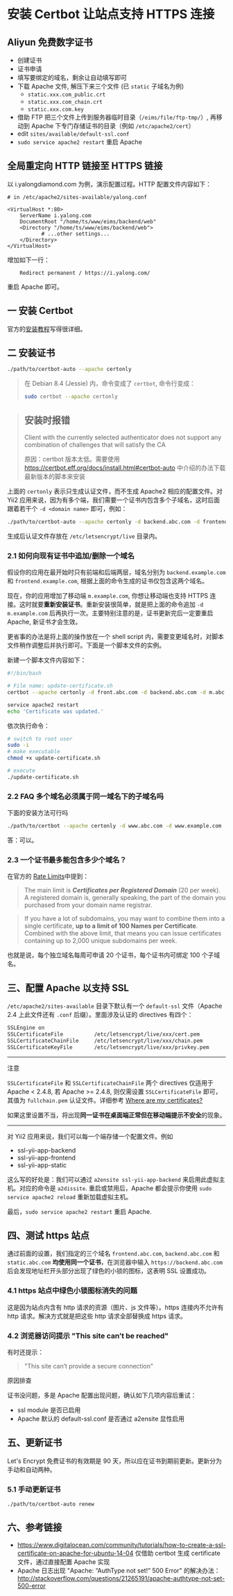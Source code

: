 # 安装 Certbot 让站点支持 HTTPS 连接

Aliyun 免费数字证书
---------------------------------------------------------------------------
- 创建证书
- 证书申请
- 填写要绑定的域名，剩余让自动填写即可
- 下载 Apache 文件, 解压下来三个文件 (已 `static` 子域名为例)
    - `static.xxx.com_public.crt`
    - `static.xxx.com_chain.crt`
    - `static.xxx.com.key`
- 借助 FTP 把三个文件上传到服务器临时目录（`/eims/file/ftp-tmp/`）, 再移动到 Apache 下专门存储证书的目录（例如 `/etc/apache2/cert`）
- edit `sites/available/default-ssl.conf`
- `sudo service apache2 restart` 重启 Apache

全局重定向 HTTP 链接至 HTTPS 链接
---------------------------------------------------------------------------
以 i.yalongdiamond.com 为例，演示配置过程。HTTP 配置文件内容如下：

```
# in /etc/apache2/sites-available/yalong.conf

<VirtualHost *:80>
    ServerName i.yalong.com
    DocumentRoot "/home/ts/www/eims/backend/web"
    <Directory "/home/ts/www/eims/backend/web">
           # ...other settings...
    </Directory>
</VirtualHost>
```

增加如下一行：
```
    Redirect permanent / https://i.yalong.com/
```

重启 Apache 即可。

## 一 安装 Certbot

官方的[安装教程](https://certbot.eff.org/#debianjessie-apache)写得很详细。

## 二 安装证书

```bash
./path/to/certbot-auto --apache certonly
```

> 在 Debian 8.4 (Jessie) 内，命令变成了 `certbot`, 命令行变成：
> 
> ```bash
> sudo certbot --apache certonly
> ```

> ## 安装时报错
> 
> Client with the currently selected authenticator does not support any combination of challenges that will satisfy the CA
>
> 原因：certbot 版本太低。需要使用 https://certbot.eff.org/docs/install.html#certbot-auto 中介绍的办法下载最新版本的脚本来安装


上面的 `certonly` 表示只生成认证文件，而不生成 Apache2 相应的配置文件。对 Yii2 应用来说，因为有多个端，我们需要一个证书内包含多个子域名，这时后面跟着若干个 `-d <domain name>` 即可，例如：

```bash
./path/to/certbot-auto --apache certonly -d backend.abc.com -d frontend.abc.com
```

生成后认证文件存放在 `/etc/letsencrypt/live` 目录内。

### 2.1 如何向现有证书中追加/删除一个域名

假设你的应用在最开始时只有前端和后端两层，域名分别为 `backend.example.com` 和 `frontend.example.com`, 根据上面的命令生成的证书仅包含这两个域名。

现在，你的应用增加了移动端 `m.example.com`, 你想让移动端也支持 HTTPS 连接。这时就要**重新安装证书**。重新安装很简单，就是把上面的命令追加 `-d m.example.com` 后再执行一次。主要特别注意的是，证书更新完后一定要重启 Apache, 新证书才会生效。

更省事的办法是将上面的操作放在一个 shell script 内，需要变更域名时，对脚本文件稍作调整后并执行即可。下面是一个脚本文件的实例。

新建一个脚本文件内容如下：

```bash
#!/bin/bash

# File name: update-certificate.sh
certbot --apache certonly -d front.abc.com -d backend.abc.com -d m.abc.com -d m.example.com

service apache2 restart
echo 'Certificate was updated.'
```

依次执行命令：

```bash
# switch to root user
sudo -i
# make executable
chmod +x update-certificate.sh

# execute
./update-certificate.sh
```


### 2.2 FAQ 多个域名必须属于同一域名下的子域名吗

下面的安装方法可行吗

```bash
./path/to/certbot --apache certonly -d www.abc.com -d www.example.com
```

答：可以。

### 2.3 一个证书最多能包含多少个域名？

在官方的 [Rate Limits](https://letsencrypt.org/docs/rate-limits/)中提到：

> The main limit is _**Certificates per Registered Domain**_ (20 per week). A registered domain is, generally speaking, the part of the domain you purchased from your domain name registrar.

> If you have a lot of subdomains, you may want to combine them into a single certificate, **up to a limit of 100 Names per Certificate**. Combined with the above limit, that means you can issue certificates containing up to 2,000 unique subdomains per week.

也就是说，每个独立域名每周可申请 20 个证书，每个证书内可绑定 100 个子域名。

## 三、配置 Apache 以支持 SSL

`/etc/apache2/sites-available` 目录下默认有一个 `default-ssl` 文件（Apache 2.4 上此文件还有 `.conf` 后缀）。里面涉及认证的 directives 有四个：

```bash
SSLEngine on 
SSLCertificateFile          /etc/letsencrypt/live/xxx/cert.pem
SSLCertificateChainFile     /etc/letsencrypt/live/xxx/chain.pem
SSLCertificateKeyFile       /etc/letsencrypt/live/xxx/privkey.pem
```

----

注意

`SSLCertificateFile` 和 `SSLCertificateChainFile` 两个 directives 仅适用于 Apache < 2.4.8, 若 Apache >= 2.4.8, 则仅需设置 `SSLCertificateFile` 即可，其值为 `fullchain.pem` 认证文件。详细参考 [Where are my certificates?](http://letsencrypt.readthedocs.io/en/latest/using.html#where-are-my-certificates)

如果这里设置不当，将出现**同一证书在桌面端正常但在移动端提示不安全**的现象。

----

对 Yii2 应用来说，我们可以每一个端存储一个配置文件。例如

- ssl-yii-app-backend
- ssl-yii-app-frontend
- ssl-yii-app-static

这么写的好处是：我们可以通过 `a2ensite ssl-yii-app-backend` 来启用此虚拟主机。对应的命令是 `a2dissite`. 重启或禁用后，Apache 都会提示你使用 `sudo service apache2 reload` 重新加载虚拟主机。

最后，`sudo service apache2 restart` 重启 Apache.

## 四、测试 https 站点

通过前面的设置，我们指定的三个域名 `frontend.abc.com`, `backend.abc.com` 和 `static.abc.com` **均使用同一个证书**，在浏览器中输入 `https://backend.abc.com` 后会发现地址栏开头部分出现了绿色的小锁的图标，这表明 SSL 设置成功。

### 4.1 https 站点中绿色小锁图标消失的问题

这是因为站点内含有 http 请求的资源（图片、js 文件等）。https 连接内不允许有 http 请求。解决方式就是把这些 http 请求全部替换成 https 请求。

### 4.2 浏览器访问提示 "This site can’t be reached"

有时还提示：

> "This site can’t provide a secure connection"

原因排查

证书没问题，多是 Apache 配置出现问题，确认如下几项内容后重试：

- ssl module 是否已启用
- Apache 默认的 default-ssl.conf 是否通过 a2ensite 显性启用

## 五、更新证书

Let's Encrypt 免费证书的有效期是 90 天，所以应在证书到期前更新。更新分为手动和自动两种。

### 5.1 手动更新证书

```bash
./path/to/certbot-auto renew
```

## 六、参考链接

- https://www.digitalocean.com/community/tutorials/how-to-create-a-ssl-certificate-on-apache-for-ubuntu-14-04 仅借助 certbot 生成 certificate 文件，通过直接配置 Apache 实现
- Apache 日志出现 "Apache: “AuthType not set!” 500 Error" 的解决办法：http://stackoverflow.com/questions/21265191/apache-authtype-not-set-500-error
